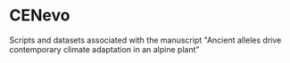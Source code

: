 # CENevo
Scripts and datasets associated with the manuscript "Ancient alleles drive contemporary climate adaptation in an alpine plant"
